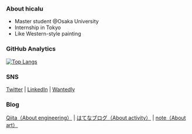 ### About hicalu
- Master student @Osaka University
- Internship in Tokyo
- Like Western-style painting

### GitHub Analytics
[![Top Langs](https://github-readme-stats.vercel.app/api/top-langs/?username=hshicalu&hide=jupyter%20notebook)](https://github.com/anuraghazra/github-readme-stats)

### SNS
[Twitter](https://twitter.com/satohicalu) | [LinkedIn](https://www.linkedin.com/in/satohicalu) | [Wantedly](https://www.wantedly.com/id/satohicalu)

### Blog
[Qiita（About engineering）](https://qiita.com/hshicalu) | [はてなブログ（About activity）](https://satohicalu.hatenablog.com) | [note（About art）](https://note.com/satohicalu/)
